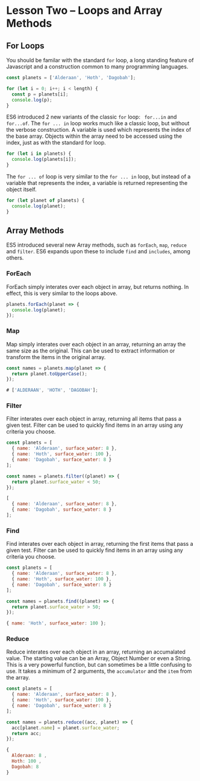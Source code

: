 # Lesson Two – Loops and Array Methods

## For Loops

You should be familar with the standard `for` loop, a long standing feature of Javascript and a construction
common to many programming languages.

```javascript
const planets = ['Alderaan', 'Hoth', 'Dagobah'];

for (let i = 0; i++; i < length) {
  const p = planets[i];
  console.log(p);
}
```

ES6 introduced 2 new variants of the classic `for` loop: ` for...in` and `for...of`.
The `for ... in` loop works much like a classic loop, but without the verbose construction. A variable is used 
which represents the index of the base array. Objects within the array need to be accessed using the index, 
just as with the standard for loop.

```javascript
for (let i in planets) {
  console.log(planets[i]);
}
```

The `for ... of` loop is very similar to the `for ... in` loop, but instead of a variable that represents the 
index, a variable is returned representing the object itself. 

```javascript
for (let planet of planets) {
  console.log(planet);
}
```

## Array Methods

ES5 introduced several new Array methods, such as `forEach`, `map`, `reduce` and `filter`. ES6 expands upon these 
to include `find` and `includes`, among others. 

### ForEach

ForEach simply interates over each object in array, but returns nothing. In effect, this is very similar to the 
loops above.

```javascript
planets.forEach(planet => {
  console.log(planet);
});
```

### Map

Map simply interates over each object in an array, returning an array the same size as the original. This can be used 
to extract information or transform the items in the original array. 

```javascript
const names = planets.map(planet => {
  return planet.toUpperCase();
});

# ['ALDERAAN', 'HOTH', 'DAGOBAH'];
```

### Filter

Filter interates over each object in array, returning all items that pass a given test. Filter can be used to quickly 
find items in an array using any criteria you choose. 

```javascript
const planets = [
  { name: 'Alderaan', surface_water: 8 }, 
  { name: 'Hoth', surface_water: 100 }, 
  { name: 'Dagobah', surface_water: 8 }
];

const names = planets.filter((planet) => {
  return planet.surface_water < 50;
});

[
  { name: 'Alderaan', surface_water: 8 }, 
  { name: 'Dagobah', surface_water: 8 }
];
```

### Find

Find interates over each object in array, returning the first items that pass a given test. Filter can be used to quickly 
find items in an array using any criteria you choose. 

```javascript
const planets = [
  { name: 'Alderaan', surface_water: 8 }, 
  { name: 'Hoth', surface_water: 100 }, 
  { name: 'Dagobah', surface_water: 8 }
];

const names = planets.find((planet) => {
  return planet.surface_water > 50;
});

{ name: 'Hoth', surface_water: 100 };
```

### Reduce

Reduce interates over each object in an array, returning an accumalated value. The starting value can be an Array, Object
Number or even a String. This is a very powerful function, but can sometimes be a little confusing to use. It takes a 
minimum of 2 arguments, the `accumulator` and the `item` from the array.

```javascript
const planets = [
  { name: 'Alderaan', surface_water: 8 }, 
  { name: 'Hoth', surface_water: 100 }, 
  { name: 'Dagobah', surface_water: 8 }
];

const names = planets.reduce((acc, planet) => {
  acc[planet.name] = planet.surface_water;  
  return acc;
});

{
  Alderaan: 8 , 
  Hoth: 100 , 
  Dagobah: 8 
}
```
